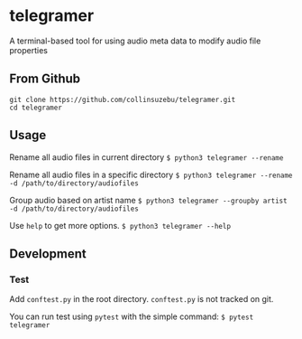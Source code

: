 # telegramer
A terminal-based tool for using audio meta data to modify audio file properties


## From Github

```
git clone https://github.com/collinsuzebu/telegramer.git
cd telegramer	
```

## Usage

Rename all audio files in current directory
```$ python3 telegramer --rename```

Rename all audio files in a specific directory
```$ python3 telegramer --rename -d /path/to/directory/audiofiles```

Group audio based on artist name
```$ python3 telegramer --groupby artist -d /path/to/directory/audiofiles```


Use `help` to get more options.
```$ python3 telegramer --help```



## Development

### Test

Add `conftest.py` in the root directory. `conftest.py` is not tracked on git.

You can run test using `pytest` with the simple command:
```$ pytest telegramer```